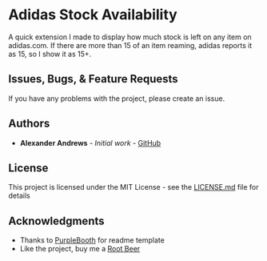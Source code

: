 # Adidas Stock Availability

A quick extension I made to display how much stock is left on any item on adidas.com.
If there are more than 15 of an item reaming, adidas reports it as 15, so I show it as 15+.

## Issues, Bugs, & Feature Requests

If you have any problems with the project, please create an issue.


## Authors

* **Alexander Andrews** - *Initial work* - [GitHub](https://github.com/alexander-e-andrews)

## License

This project is licensed under the MIT License - see the [LICENSE.md](LICENSE.md) file for details

## Acknowledgments

* Thanks to [PurpleBooth](https://gist.github.com/PurpleBooth) for readme template
* Like the project, buy me a [Root Beer](https://www.paypal.com/cgi-bin/webscr?cmd=_donations&business=8NK7B5QDHPRJE&currency_code=USD&source=url)
